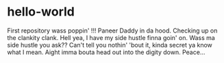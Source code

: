 # hello-world
First repository
wass poppin' !!!
Paneer Daddy in da hood. Checking up on the clankity clank.
Hell yea, I have my side hustle finna goin' on. Wass ma side hustle you ask?? Can't tell you nothin' 'bout it, kinda secret ya know what I mean.
Aight imma bouta head out into the digity down. Peace...

